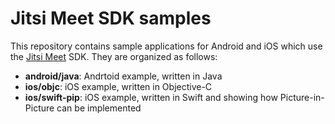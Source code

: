 # Jitsi Meet SDK samples

This repository contains sample applications for Android and iOS which use the [Jitsi Meet] SDK. They are organized
as follows:

* **android/java**: Andrtoid example, written in Java
* **ios/objc**: iOS example, written in Objective-C
* **ios/swift-pip**: iOS example, written in Swift and showing how Picture-in-Picture can be implemented

[Jitsi Meet]: https://github.com/jitsi/jitsi-meet

